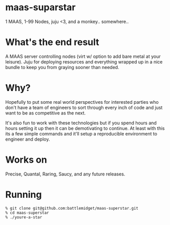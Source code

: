 maas-suparstar
==============

1 MAAS, 1-99 Nodes, juju <3, and a monkey.. somewhere..

# What's the end result

A MAAS server controlling nodes (virt w/ option to add bare metal at
your leisure). Juju for deploying resources and everything wrapped up
in a nice bundle to keep you from graying sooner than needed.

# Why?

Hopefully to put some real world perspectives for interested parties
who don't have a team of engineers to sort through every inch of code
and just want to be as competitive as the next.

It's also fun to work with these technologies but if you spend hours
and hours setting it up then it can be demotivating to continue. At
least with this its a few simple commands and it'll setup a
reproducible environment to engineer and deploy.

# Works on

Precise, Quantal, Raring, Saucy, and any future releases.

# Running

```
% git clone git@github.com:battlemidget/maas-superstar.git
% cd maas-superstar
% ./youre-a-star
```

